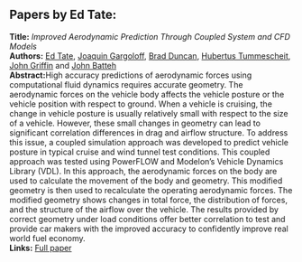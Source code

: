 <h2>Papers by Ed Tate:</h2>
<p>
<b>Title:</b> <i> Improved Aerodynamic Prediction Through Coupled System and CFD Models </i> <br />
<b>Authors:</b> <a href="../authors/author_265.html">Ed Tate</a>, <a href="../authors/author_82.html">Joaquin Gargoloff</a>, <a href="../authors/author_61.html">Brad Duncan</a>, <a href="../authors/author_283.html">Hubertus Tummescheit</a>, <a href="../authors/author_94.html">John Griffin</a> and <a href="../authors/author_17.html">John Batteh</a><br />
<b>Abstract:</b>High accuracy predictions of aerodynamic forces using computational fluid dynamics requires accurate geometry. The aerodynamic forces on the vehicle body affects the vehicle posture or the vehicle position with respect to ground. When a vehicle is cruising, the change in vehicle posture is usually relatively small with respect to the size of a vehicle. However, these small changes in geometry can lead to significant correlation differences in drag and airflow structure. To address this issue, a coupled simulation approach was developed to predict vehicle posture in typical cruise and wind tunnel test conditions. This coupled approach was tested using PowerFLOW and Modelon’s Vehicle Dynamics Library (VDL). In this approach, the aerodynamic forces on the body are used to calculate the movement of the body and geometry. This modified geometry is then used to recalculate the operating aerodynamic forces. The modified geometry shows changes in total force, the distribution of forces, and the structure of the airflow over the vehicle. The results provided by correct geometry under load conditions offer better correlation to test and provide car makers with the improved accuracy to confidently improve real world fuel economy.<br />
<b>Links:</b> <a href="../submissions/ecp1713247_TateGargoloffDuncanTummescheitGriffinBatteh.pdf">Full paper</a></p>